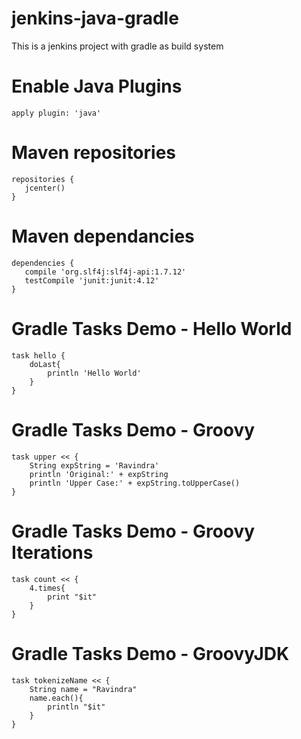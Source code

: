 # jenkins-java-gradle
This is a jenkins project with gradle as build system

# Enable Java Plugins 
```
apply plugin: 'java'
```

# Maven repositories 
```
repositories {
   jcenter()
}
```
# Maven dependancies
```
dependencies {
   compile 'org.slf4j:slf4j-api:1.7.12'
   testCompile 'junit:junit:4.12'
}
```
# Gradle Tasks Demo - Hello World
```
task hello {
	doLast{
		println 'Hello World'
	}
}
```
# Gradle Tasks Demo - Groovy 
```
task upper << {
	String expString = 'Ravindra'
	println 'Original:' + expString
	println 'Upper Case:' + expString.toUpperCase()
}
```
# Gradle Tasks Demo - Groovy Iterations
```
task count << {
	4.times{
		print "$it"
	}
}
```
# Gradle Tasks Demo - GroovyJDK
```
task tokenizeName << {
	String name = "Ravindra"
	name.each(){
		println "$it"
	}
}
```
